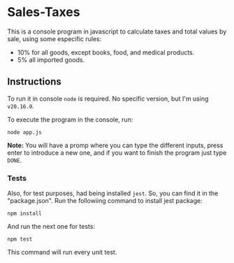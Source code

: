 # Sales-Taxes

This is a console program in javascript to calculate taxes and total values by sale, using some especific rules:

- 10% for all goods, except books, food, and medical products.
- 5% all imported goods.

## Instructions

To run it in console `node` is required.
No specific version, but I'm using `v20.16.0`.

To execute the program in the console, run:

```
node app.js
```

<b>Note:</b> You will have a promp where you can type the different inputs, press enter to introduce a new one, and if you want to finish the program just type `DONE`.

### Tests

Also, for test purposes, had being installed `jest`. So, you can find it in the "package.json". Run the followiing command to install jest package:

```
npm install
```

And run the next one for tests:

```
npm test
```

This command will run every unit test.
